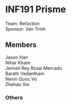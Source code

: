 # INF191 Prisme

Team: Refaction\
Sponsor: Van Trinh

## Members

Jason Han\
Nihar Khare\
Jeimeil Rey Rosal Mercado\
Barath Vedantham\
Nevin Quoc Vo\
Zhehao Xie

### Others


